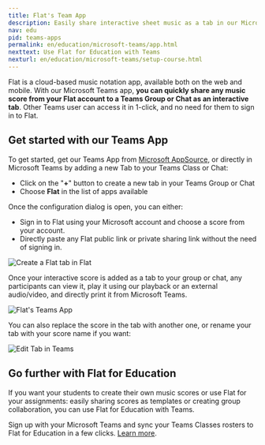 ```yaml
---
title: Flat's Team App
description: Easily share interactive sheet music as a tab in our Microsoft Teams group or chat
nav: edu
pid: teams-apps
permalink: en/education/microsoft-teams/app.html
nexttext: Use Flat for Education with Teams
nexturl: en/education/microsoft-teams/setup-course.html
---
```


Flat is a cloud-based music notation app, available both on the web and mobile. With our Microsoft Teams app, **you can quickly share any music score from your Flat account to a Teams Group or Chat as an interactive tab**. Other Teams user can access it in 1-click, and no need for them to sign in to Flat.

## Get started with our Teams App

To get started, get our Teams App from [Microsoft AppSource](http://appsource.microsoft.com/en-us/product/office/WA200001395?src=flat-help&mktcmpid=flat-help-app), or directly in Microsoft Teams by adding a new Tab to your Teams Class or Chat:

* Click on the "**+**" button to create a new tab in your Teams Group or Chat
* Choose **Flat** in the list of apps available

Once the configuration dialog is open, you can either:

* Sign in to Flat using your Microsoft account and choose a score from your account.
* Directly paste any Flat public link or private sharing link without the need of signing in.

![Create a Flat tab in Flat](/help/assets/img/edu/microsoft-teams-signin-share.gif)

Once your interactive score is added as a tab to your group or chat, any participants can view it, play it using our playback or an external audio/video, and directly print it from Microsoft Teams.

![Flat's Teams App](/help/assets/img/edu/microsoft-teams-shared-score.png)

You can also replace the score in the tab with another one, or rename your tab with your score name if you want:

![Edit Tab in Teams](/help/assets/img/edu/microsoft-teams-s-tab-settings.png)

## Go further with Flat for Education

If you want your students to create their own music scores or use Flat for your assignments: easily sharing scores as templates or creating group collaboration, you can use Flat for Education with Teams.

Sign up with your Microsoft Teams and sync your Teams Classes rosters to Flat for Education in a few clicks. [Learn more](/help/en/education/microsoft-teams/setup-course.html).